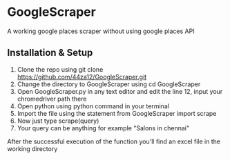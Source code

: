 # GoogleScraper
A working google places scraper without using google places API

## Installation & Setup
1. Clone the repo using git clone https://github.com/44za12/GoogleScraper.git
2. Change the directory to GoogleScraper using cd GoogleScraper
3. Open GoogleScraper.py in any text editor and edit the line 12, input your chromedriver path there
4. Open python using python command in your terminal
5. Import the file using the statement from GoogleScraper import scrape
6. Now just type scrape(query)
7. Your query can be anything for example "Salons in chennai"

After the successful execution of the function you'll find an excel file in the working directory
